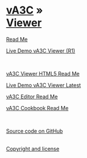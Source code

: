 [vA3C](../index.html ) &raquo;<br>[Viewer]( ./readme-reader.html )
===

<p id=rm >
	<a href=JavaScript:displayPage("#readme.md#rm"); >Read Me</a>
</p>

<i class="fa fa-external-link"></i> [Live Demo vA3C Viewer (R1)]( http://va3c.github.io/viewer/index.html ) 

<br>

<p id=rm5 >
	<a href=JavaScript:displayPage("#va3c-viewer-html5/readme.md#rm5"); >vA3C Viewer HTML5 Read Me</a>
</p>

<i class="fa fa-external-link"></i> [Live Demo vA3C Viewer Latest]( http://va3c.github.io/viewer/va3c-viewer-html5/latest/index.html ) 

<p id=ed >
	<a href=JavaScript:displayPage("#./va3c-editor/readme.md#ed"); >vA3C Editor Read Me</a>
</p>

<p id=cb >
	<a href=JavaScript:displayPage("#./cookbook/readme.md#cd"); >vA3C Cookbook Read Me</a>
</p>

<br>

<i class="fa fa-github"></i> [Source code on GitHub]( https://github.com/va3c/viewer/ )  
<br>

<i class="fa fa-copy"></i> [Copyright and license]( https://github.com/va3c/va3c.github.io/blob/master/LICENSE )